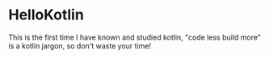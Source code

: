 # HelloKotlin
This is the first time I have known and studied kotlin, "code less build more" is a kotlin jargon, so don't waste your time!
